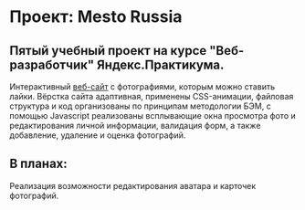# Проект: Mesto Russia
## Пятый учебный проект на курсе "Веб-разработчик" Яндекс.Практикума.
Интерактивный [веб-сайт](https://kogrms.github.io/mesto/) с фотографиями, которым можно ставить лайки.
Вёрстка сайта адаптивная, применены CSS-анимации, файловая структура и код организованы по принципам методологии БЭМ, с помощью Javascript реализованы всплывающие окна просмотра фото и редактирования личной информации, валидация форм, а также добавление, удаление и оценка фотографий.
## В планах:
Реализация возможности редактирования аватара и карточек фотографий.
